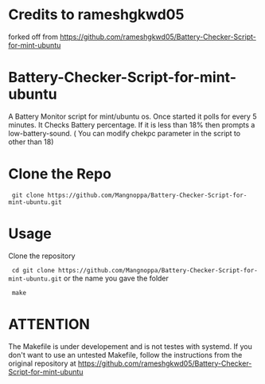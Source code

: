 # Credits to rameshgkwd05
forked off from https://github.com/rameshgkwd05/Battery-Checker-Script-for-mint-ubuntu

# Battery-Checker-Script-for-mint-ubuntu
A Battery Monitor script for mint/ubuntu os. Once started it polls for every 5 minutes. It Checks Battery percentage. If it is less than 18% then prompts a low-battery-sound. ( You can modify chekpc parameter in the script to other than 18)


# Clone the Repo
` git clone https://github.com/Mangnoppa/Battery-Checker-Script-for-mint-ubuntu.git`

# Usage
Clone the repository

` cd git clone https://github.com/Mangnoppa/Battery-Checker-Script-for-mint-ubuntu.git` or the name you gave the folder

` make`

# ATTENTION
The Makefile is under developement and is not testes with systemd.
If you don't want to use an untested Makefile, follow the instructions from the
original repository at https://github.com/rameshgkwd05/Battery-Checker-Script-for-mint-ubuntu
